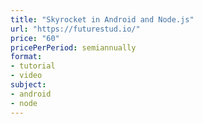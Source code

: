 ```yaml
---
title: "Skyrocket in Android and Node.js"
url: "https://futurestud.io/"
price: "60"
pricePerPeriod: semiannually
format: 
- tutorial
- video
subject: 
- android
- node
---
```

